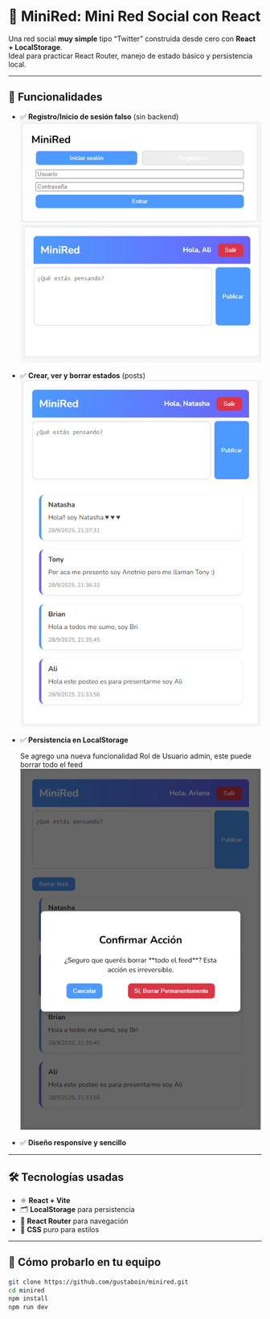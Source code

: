 # 🧠 MiniRed: Mini Red Social con React

Una red social **muy simple** tipo “Twitter” construida desde cero con **React + LocalStorage**.  
Ideal para practicar React Router, manejo de estado básico y persistencia local.

---

## 🚀 Funcionalidades

- ✅ **Registro/Inicio de sesión falso** (sin backend)
  ![alt text](images/image.png)
  ![alt text](images/image-1.png)
- ✅ **Crear, ver y borrar estados** (posts)
  ![alt text](images/image-2.png)
- ✅ **Persistencia en LocalStorage**

  Se agrego una nueva funcionalidad Rol de Usuario admin, este puede borrar todo el feed
  ![alt text](images/image-3.png)

- ✅ **Diseño responsive y sencillo**

---

## 🛠️ Tecnologías usadas

- ⚛️ **React + Vite**
- 🗂️ **LocalStorage** para persistencia
- 🧭 **React Router** para navegación
- 🎨 **CSS** puro para estilos

---

## 🧪 Cómo probarlo en tu equipo

```bash
git clone https://github.com/gustaboin/minired.git
cd minired
npm install
npm run dev
```
